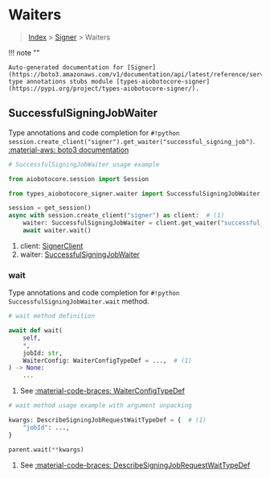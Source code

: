 # Waiters

> [Index](../README.md) > [Signer](./README.md) > Waiters

!!! note ""

    Auto-generated documentation for [Signer](https://boto3.amazonaws.com/v1/documentation/api/latest/reference/services/signer.html#signer)
    type annotations stubs module [types-aiobotocore-signer](https://pypi.org/project/types-aiobotocore-signer/).

## SuccessfulSigningJobWaiter

Type annotations and code completion for `#!python session.create_client("signer").get_waiter("successful_signing_job")`.
[:material-aws: boto3 documentation](https://boto3.amazonaws.com/v1/documentation/api/latest/reference/services/signer/waiter/SuccessfulSigningJob.html#Signer.Waiter.SuccessfulSigningJob)

```python
# SuccessfulSigningJobWaiter usage example

from aiobotocore.session import Session

from types_aiobotocore_signer.waiter import SuccessfulSigningJobWaiter

session = get_session()
async with session.create_client("signer") as client:  # (1)
    waiter: SuccessfulSigningJobWaiter = client.get_waiter("successful_signing_job")  # (2)
    await waiter.wait()
```

1. client: [SignerClient](./client.md)
2. waiter: [SuccessfulSigningJobWaiter](./waiters.md#successfulsigningjobwaiter)


### wait

Type annotations and code completion for `#!python SuccessfulSigningJobWaiter.wait` method.

```python
# wait method definition

await def wait(
    self,
    *,
    jobId: str,
    WaiterConfig: WaiterConfigTypeDef = ...,  # (1)
) -> None:
    ...
```

1. See [:material-code-braces: WaiterConfigTypeDef](./type_defs.md#waiterconfigtypedef) 


```python
# wait method usage example with argument unpacking

kwargs: DescribeSigningJobRequestWaitTypeDef = {  # (1)
    "jobId": ...,
}

parent.wait(**kwargs)
```

1. See [:material-code-braces: DescribeSigningJobRequestWaitTypeDef](./type_defs.md#describesigningjobrequestwaittypedef) 
